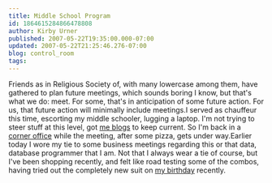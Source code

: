 ```yaml
---
title: Middle School Program
id: 1864615284866478808
author: Kirby Urner
published: 2007-05-22T19:35:00.000-07:00
updated: 2007-05-22T21:25:46.276-07:00
blog: control_room
tags: 
---
```


Friends as in Religious Society of, with many lowercase among them, have gathered to plan future meetings, which sounds boring I know, but that's what we do: meet. For some, that's in anticipation of some future action. For us, that future action will minimally include meetings.I served as chauffeur this time, escorting my middle schooler, lugging a laptop. I'm not trying to steer stuff at this level, got [me blogs](http://mybizmo.blogspot.com/2006/09/yar.html) to keep current. So I'm back in a [corner office](http://mathforum.org/kb/message.jspa?messageID=5738840&tstart=0) while the meeting, after some pizza, gets under way.Earlier today I wore my tie to some business meetings regarding this or that data, database programmer that I am. Not that I always wear a tie of course, but I've been shopping recently, and felt like road testing some of the combos, having tried out the completely new suit on [my birthday](http://mybizmo.blogspot.com/2007/05/hb2m.html) recently.